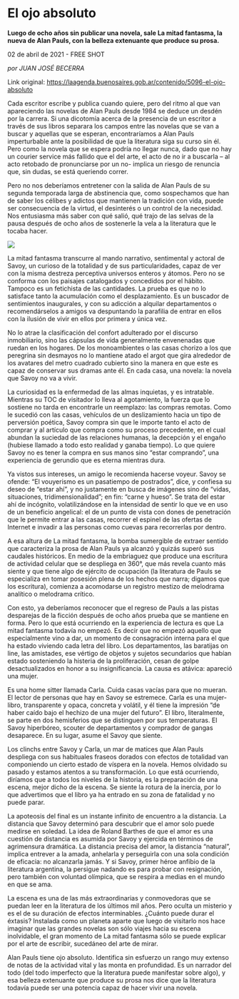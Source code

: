 # El ojo absoluto

**Luego de ocho años sin publicar una novela, sale La mitad fantasma, la nueva de Alan Pauls, con la belleza extenuante que produce su prosa.**

02 de abril de 2021 - FREE SHOT

_por JUAN JOSÉ BECERRA_

Link original: https://laagenda.buenosaires.gob.ar/contenido/5096-el-ojo-absoluto



Cada escritor escribe y publica cuando quiere, pero del ritmo al que van apareciendo las novelas de Alan Pauls desde 1984 se deduce un desdén por la carrera. Si una dicotomía acerca de la presencia de un escritor a través de sus libros separara los campos entre las novelas que se van a buscar y aquellas que se esperan, encontraríamos a Alan Pauls imperturbable ante la posibilidad de que la literatura siga su curso sin él. Pero como la novela que se espera podría no llegar nunca, dado que no hay un courier service más fallido que el del arte, el acto de no ir a buscarla – al acto retobado de pronunciarse por un no- implica un riesgo de renuncia que, sin dudas, se está queriendo correr.




Pero no nos deberíamos entretener con la salida de Alan Pauls de su segunda temporada larga de abstinencia que, como sospechamos que han de saber los célibes y adictos que mantienen la tradición con vida, puede ser consecuencia de la virtud, el desinterés o un control de la necesidad. Nos entusiasma más saber con qué salió, qué trajo de las selvas de la pausa después de ocho años de sostenerle la vela a la literatura que le tocaba hacer.




![](https://cdn.flowlikemusic.com/files/images/45958/fdc70fe6-7238-43aa-9262-ee6bd4225c8e.jpeg)




La mitad fantasma transcurre al mando narrativo, sentimental y actoral de Savoy, un curioso de la totalidad y de sus particularidades, capaz de ver con la misma destreza perceptiva universos enteros y átomos. Pero no se conforma con los paisajes catalogados y concedidos por el hábito. Tampoco es un fetichista de las cantidades. La prueba es que no lo satisface tanto la acumulación como el desplazamiento. Es un buscador de sentimientos inaugurales, y con su adicción a alquilar departamentos o recomendárselos a amigos va despuntando la parafilia de entrar en ellos con la ilusión de vivir en ellos por primera y única vez.




No lo atrae la clasificación del confort adulterado por el discurso inmobiliario, sino las cápsulas de vida generalmente envenenadas que ruedan en los hogares. De los monoambientes o las casas chorizo a los que peregrina sin desmayos no lo mantiene atado el argot que gira alrededor de los avatares del metro cuadrado cubierto sino la manera en que este es capaz de conservar sus dramas ante él. En cada casa, una novela: la novela que Savoy no va a vivir.




La curiosidad es la enfermedad de las almas inquietas, y es intratable. Mientras su TOC de visitador lo lleva al agotamiento, la fuerza que lo sostiene no tarda en encontrarle un reemplazo: las compras remotas. Como le sucedió con las casas, vehículos de un deslizamiento hacia un tipo de perversión poética, Savoy compra sin que le importe tanto el acto de comprar y al artículo que compra como su proceso precedente, en el cual abundan la suciedad de las relaciones humanas, la decepción y el engaño (hubiese llamado a todo esto realidad y ganaba tiempo). Lo que quiere Savoy no es tener la compra en sus manos sino “estar comprando”, una experiencia de gerundio que es eterna mientras dura.




Ya vistos sus intereses, un amigo le recomienda hacerse voyeur. Savoy se ofende: “El vouyerismo es un pasatiempo de postrados”, dice, y confiesa su deseo de “estar ahí”, y no justamente en busca de imágenes sino de “vidas, situaciones, tridimensionalidad”; en fin: “carne y hueso”. Se trata del estar ahí de incógnito, volatilizándose en la intensidad de sentir lo que ve en uso de un beneficio angelical: el de un punto de vista con dones de penetración que le permite entrar a las casas, recorrer el espinel de las ofertas de Internet e invadir a las personas como cuevas para recorrerlas por dentro.




A esa altura de La mitad fantasma, la bomba sumergible de extraer sentido que caracteriza la prosa de Alan Pauls ya alcanzó y quizás superó sus caudales históricos. En medio de la embriaguez que produce una escritura de actividad celular que se despliega en 360°, que más revela cuanto más siente y que tiene algo de ejército de ocupación (la literatura de Pauls se especializa en tomar posesión plena de los hechos que narra; digamos que los escritura), comienza a acomodarse un registro mestizo de melodrama analítico o melodrama crítico.




Con esto, ya deberíamos reconocer que el regreso de Pauls a las pistas desparejas de la ficción después de ocho años prueba que se mantiene en forma. Pero lo que está ocurriendo en la experiencia de lectura es que La mitad fantasma todavía no empezó. Es decir que no empezó aquello que especialmente vino a dar, un momento de consagración interna para el que ha estado viviendo cada letra del libro. Los departamentos, las baratijas on line, las amistades, ese vértigo de objetos y sujetos secundarios que habían estado sosteniendo la histeria de la proliferación, cesan de golpe desactualizados en honor a su insignificancia. La causa es atávica: apareció una mujer.




Es una home sitter llamada Carla. Cuida casas vacías para que no mueran. El lector de personas que hay en Savoy se estremece. Carla es una mujer-libro, transparente y opaca, concreta y volátil, y él tiene la impresión “de haber caído bajo el hechizo de una mujer del futuro”. El libro, literalmente, se parte en dos hemisferios que se distinguen por sus temperaturas. El Savoy hiperbóreo, scouter de departamentos y comprador de gangas desaparece. En su lugar, asume el Savoy que siente.




Los clinchs entre Savoy y Carla, un mar de matices que Alan Pauls despliega con sus habituales fraseos dorados con efectos de totalidad van componiendo un cierto estado de víspera en la novela. Hemos olvidado su pasado y estamos atentos a su transformación. Lo que está ocurriendo, diríamos que a todos los niveles de la historia, es la preparación de una escena, mejor dicho de la escena. Se siente la rotura de la inercia, por lo que advertimos que el libro ya ha entrado en su zona de fatalidad y no puede parar.




La apoteosis del final es un instante infinito de encuentro a la distancia. La distancia que Savoy determinó para descubrir que el amor solo puede medirse en soledad. La idea de Roland Barthes de que el amor es una cuestión de distancia es asumida por Savoy y ejercida en términos de agrimensura dramática. La distancia precisa del amor, la distancia “natural”, implica entrever a la amada, anhelarla y perseguirla con una sola condición de eficacia: no alcanzarla jamás. Y si Savoy, primer héroe anfibio de la literatura argentina, la persigue nadando es para probar con resignación, pero también con voluntad olímpica, que se respira a medias en el mundo en que se ama.




La escena es una de las más extraordinarias y conmovedoras que se puedan leer en la literatura de los últimos mil años. Pero oculta un misterio y es el de su duración de efectos interminables. ¿Cuánto puede durar el éxtasis? Instalada como un planeta aparte que luego de visitarlo nos hace imaginar que las grandes novelas son sólo viajes hacia su escena inolvidable, el gran momento de La mitad fantasma sólo se puede explicar por el arte de escribir, sucedáneo del arte de mirar.




Alan Pauls tiene ojo absoluto. Identifica sin esfuerzo un rango muy extenso de notas de la actividad vital y las monta en profundidad. Es un narrador del todo (del todo imperfecto que la literatura puede manifestar sobre algo), y esa belleza extenuante que produce su prosa nos dice que la literatura todavía puede ser una potencia capaz de hacer vivir una novela.



